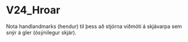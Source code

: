 # V24_Hroar
Nota handlandmarks (hendur) til þess að stjórna viðmóti á skjávarpa sem snýr á gler (ósýnilegur skjár).
